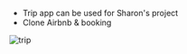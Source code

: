- Trip app can be used for Sharon's project
- Clone Airbnb & booking

![trip](https://user-images.githubusercontent.com/35472724/111081742-2ba6fb80-84db-11eb-8428-5874099cdff9.jpeg)
